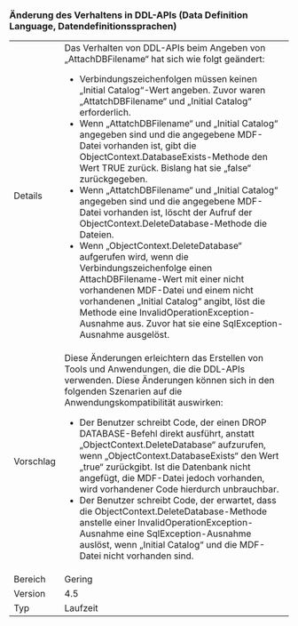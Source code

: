 ### <a name="change-in-behavior-in-data-definition-language-ddl-apis"></a>Änderung des Verhaltens in DDL-APIs (Data Definition Language, Datendefinitionssprachen)

|   |   |
|---|---|
|Details|Das Verhalten von DDL-APIs beim Angeben von „AttachDBFilename“ hat sich wie folgt geändert:<ul><li>Verbindungszeichenfolgen müssen keinen „Initial Catalog“-Wert angeben. Zuvor waren „AttatchDBFilename“ und „Initial Catalog“ erforderlich.</li><li>Wenn „AttatchDBFilename“ und „Initial Catalog“ angegeben sind und die angegebene MDF-Datei vorhanden ist, gibt die ObjectContext.DatabaseExists-Methode den Wert TRUE zurück. Bislang hat sie „false“ zurückgegeben.</li><li>Wenn „AttatchDBFilename“ und „Initial Catalog“ angegeben sind und die angegebene MDF-Datei vorhanden ist, löscht der Aufruf der ObjectContext.DeleteDatabase-Methode die Dateien.</li><li>Wenn „ObjectContext.DeleteDatabase“ aufgerufen wird, wenn die Verbindungszeichenfolge einen AttachDBFilename-Wert mit einer nicht vorhandenen MDF-Datei und einem nicht vorhandenen „Initial Catalog“ angibt, löst die Methode eine InvalidOperationException-Ausnahme aus. Zuvor hat sie eine SqlException-Ausnahme ausgelöst.</li></ul>|
|Vorschlag|Diese Änderungen erleichtern das Erstellen von Tools und Anwendungen, die die DDL-APIs verwenden. Diese Änderungen können sich in den folgenden Szenarien auf die Anwendungskompatibilität auswirken:<ul><li>Der Benutzer schreibt Code, der einen DROP DATABASE-Befehl direkt ausführt, anstatt „ObjectContext.DeleteDatabase“ aufzurufen, wenn „ObjectContext.DatabaseExists“ den Wert „true“ zurückgibt. Ist die Datenbank nicht angefügt, die MDF-Datei jedoch vorhanden, wird vorhandener Code hierdurch unbrauchbar.</li><li>Der Benutzer schreibt Code, der erwartet, dass die ObjectContext.DeleteDatabase-Methode anstelle einer InvalidOperationException-Ausnahme eine SqlException-Ausnahme auslöst, wenn „Initial Catalog“ und die MDF-Datei nicht vorhanden sind.</li></ul>|
|Bereich|Gering|
|Version|4.5|
|Typ|Laufzeit|

